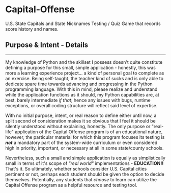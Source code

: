 # Capital-Offense
U.S. State Capitals and State Nicknames Testing / Quiz Game that records score history and names.

## Purpose & Intent - Details
------------------------------
My knowledge of Python and the skillset I possess doesn't quite constitute defining a purpose for this small, simple application - honestly, this was more a learning experience project... a kind of personal goal to complete as an exercise. Being self-taught, the teacher kind of sucks and is only able to dedicate spare time towards advancing and progressing in the Python programming language. With this in mind, please realize and understand while the application functions as it should, my Python capabilities are, at best, barely intermediate *if that*; hence any issues with bugs, runtime exceptions, or overall coding structure will reflect said level of expertise.

With no initial purpose, intent, or real reason to define either until now, a split second of consideration makes it so obvious that I feel it should be silently understood without explaining, honestly. The only purpose or "real-life" application of the Capital Offense program is of an educational nature, however, the particular material for which this program focuses its testing is *__not__* a mandatory part of the system-wide curriculum or even considered high in priority, important, or necessary at all in some state/county schools.

Nevertheless, such a small and simple application is equally as simplistically small in terms of it's scope of *"real world"* implementations - **EDUCATION!!** That's it. So ultimately, whether schools consider U.S. Capital cities pertinent or not, perhaps each student should be given the option to decide themselves. Potentially, any students that *choose* to learn can utilize the Capital Offense program as a helpful resource and testing tool.
